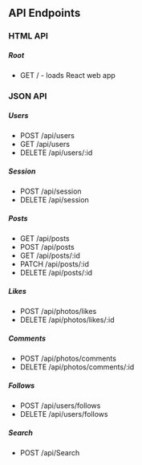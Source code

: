 <h2>API Endpoints</h2>

<h3>HTML API</h3>
<h5>Root</h5>
<ul>
  <li>GET / - loads React web app</li>
</ul>

<h3>JSON API</h3>
<h5>Users</h5>
<ul>
  <li>POST /api/users</li>
  <li>GET /api/users</li>
  <li>DELETE /api/users/:id</li>
</ul>

<h5>Session</h5>
<ul>
  <li>POST /api/session</li>
  <li>DELETE /api/session</li>
</ul>

<h5>Posts</h5>
<ul>
  <li>GET /api/posts</li>
  <li>POST /api/posts</li>
  <li>GET /api/posts/:id</li>
  <li>PATCH /api/posts/:id</li>
  <li>DELETE /api/posts/:id</li>
</ul>

<h5>Likes</h5>
<ul>
  <li>POST /api/photos/likes</li>
  <li>DELETE /api/photos/likes/:id</li>
</ul>

<h5>Comments</h5>
<ul>
  <li>POST /api/photos/comments</li>
  <li>DELETE /api/photos/comments/:id</li>
</ul>

<h5>Follows</h5>
<ul>
  <li>POST /api/users/follows</li>
  <li>DELETE /api/users/follows</li>
</ul>

<h5>Search</h5>
<ul>
  <li>POST /api/Search</li>
</ul>
